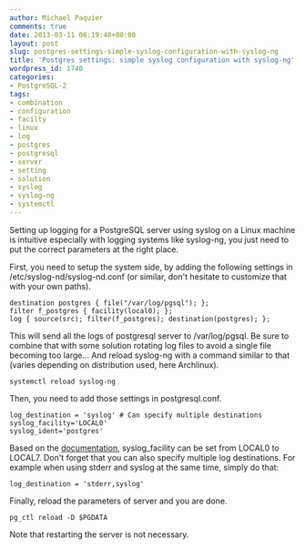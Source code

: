 ```yaml
---
author: Michael Paquier
comments: true
date: 2013-03-11 06:19:48+00:00
layout: post
slug: postgres-settings-simple-syslog-configuration-with-syslog-ng
title: 'Postgres settings: simple syslog configuration with syslog-ng'
wordpress_id: 1740
categories:
- PostgreSQL-2
tags:
- combination
- configuration
- facilty
- linux
- log
- postgres
- postgresql
- server
- setting
- solution
- syslog
- syslog-ng
- systemctl
---
```


Setting up logging for a PostgreSQL server using syslog on a Linux machine is intuitive especially with logging systems like syslog-ng, you just need to put the correct parameters at the right place.

First, you need to setup the system side, by adding the following settings in /etc/syslog-nd/syslog-nd.conf (or similar, don't hesitate to customize that with your own paths).

    destination postgres { file("/var/log/pgsql"); };
    filter f_postgres { facility(local0); };
    log { source(src); filter(f_postgres); destination(postgres); };

This will send all the logs of postgresql server to /var/log/pgsql. Be sure to combine that with some solution rotating log files to avoid a single file becoming too large... And reload syslog-ng with a command similar to that (varies depending on distribution used, here Archlinux).

    systemctl reload syslog-ng

Then, you need to add those settings in postgresql.conf.

    log_destination = 'syslog' # Can specify multiple destinations
    syslog_facility='LOCAL0'
    syslog_ident='postgres'

Based on the [documentation](http://www.postgresql.org/docs/9.1/static/runtime-config-logging.html#GUC-SYSLOG-FACILITY), syslog\_facility can be set from LOCAL0 to LOCAL7.
Don't forget that you can also specify multiple log destinations. For example when using stderr and syslog at the same time, simply do that:

    log_destination = 'stderr,syslog'

Finally, reload the parameters of server and you are done.

    pg_ctl reload -D $PGDATA

Note that restarting the server is not necessary.
